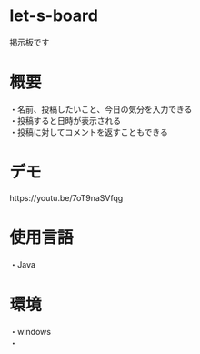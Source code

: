 # let-s-board

掲示板です<br>


<h1>概要</h1>
・名前、投稿したいこと、今日の気分を入力できる<br>
・投稿すると日時が表示される<br>
・投稿に対してコメントを返すこともできる<br>


<h1>デモ</h1>
https://youtu.be/7oT9naSVfqg  

<h1>使用言語</h1>
・Java<br>


<h1>環境</h1>
・windows<br>
・<br>

  
